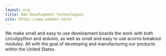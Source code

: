 ```yaml
---
layout: org
title: Oak Development Technologies
site: https://www.oakdev.tech/
---
```

We make small and easy to use development boards the work with both circuitpython and arduino, as well as small and easy to use acorns breakout modules. All with the goal of developing and manufacturing our products within the United States.
